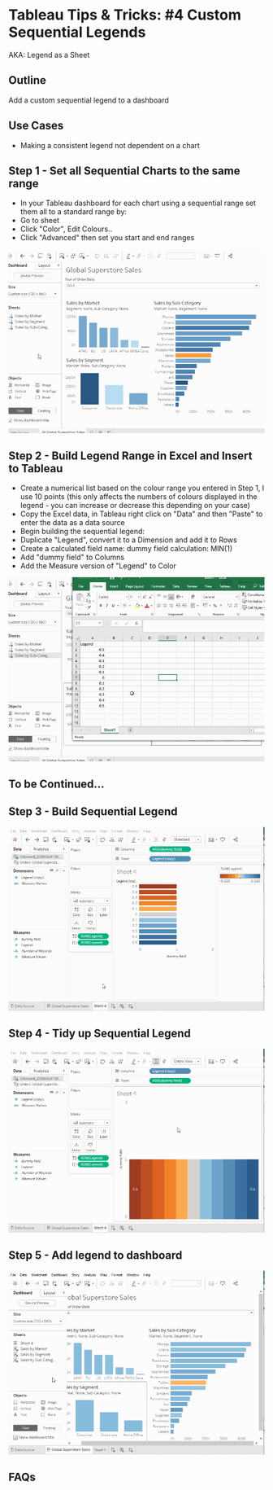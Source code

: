 # Tableau Tips & Tricks: #4 Custom Sequential Legends
AKA: Legend as a Sheet

## Outline

Add a custom sequential legend to a dashboard

## Use Cases
- Making a consistent legend not dependent on a chart

## Step 1 - Set all Sequential Charts to the same range
- In your Tableau dashboard for each chart using a sequential range set them all to a standard range by:
- Go to sheet
- Click "Color", Edit Colours..
- Click "Advanced" then set you start and end ranges

![Step 1](/gifs/t&t_04_sequential_legend/custom_seq_legend_1_set_seq_for_all.gif "Step 1")


## Step 2 - Build Legend Range in Excel and Insert to Tableau
- Create a numerical list based on the colour range you entered in Step 1, I use 10 points (this only affects the numbers of colours displayed in the legend - you can increase or decrease this depending on your case)
- Copy the Excel data, in Tableau right click on "Data" and then "Paste" to enter the data as a data source
- Begin building the sequential legend:
- Duplicate "Legend", convert it to a Dimension and add it to Rows
- Create a calculated field
     name: dummy field
     calculation: MIN(1)
- Add "dummy field" to Columns
- Add the Measure version of "Legend" to Color

![Step 2](/gifs/t&t_04_sequential_legend/custom_seq_legend_2_excel_transfer.gif "Step 2")


## To be Continued...


## Step 3 - Build Sequential Legend

![Step 3](/gifs/t&t_04_sequential_legend/custom_seq_legend_3_build_seq.gif "Step 3")


## Step 4 - Tidy up Sequential Legend

![Step 4](/gifs/t&t_04_sequential_legend/custom_seq_legend_4_tidy_up_seq.gif "Step 4")


## Step 5 - Add legend to dashboard

![Step 5](/gifs/t&t_04_sequential_legend/custom_seq_legend_5_add_to_dash.gif "Step 5")

## FAQs
